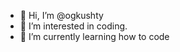 - 👋 Hi, I’m @ogkushty
- 👀 I’m interested in coding.
- 🌱 I’m currently learning how to code

<!---
namelessaxis/namelessaxis is a ✨ special ✨ repository because its `README.md` (this file) appears on your GitHub profile.
You can click the Preview link to take a look at your changes.
--->
